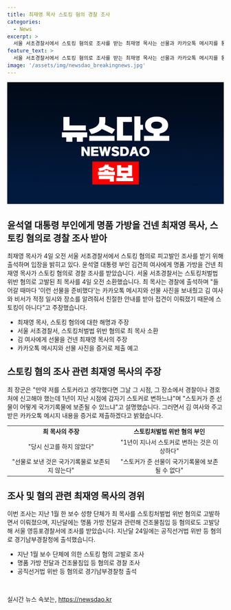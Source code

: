 ```yaml
---
title: 최재영 목사 스토킹 혐의 경찰 조사
categories:
  - News
excerpt: >
  서울 서초경찰서에서 스토킹 혐의로 조사를 받는 최재영 목사는 선물과 카카오톡 메시지를 통해 스토킹이 아니라고 주장하며, 김건희 여사와의 접촉을 스토킹으로 간주하지 말라고 호소했다. 최 목사는 추가로 특별한 관리를 받고 있던 공직선거법 위반 등의 혐의로도 경찰 조사를 받았다고 전해졌다.
feature_text: >
  서울 서초경찰서에서 스토킹 혐의로 조사를 받는 최재영 목사는 선물과 카카오톡 메시지를 통해 스토킹이 아니라고 주장하며, 김건희 여사와의 접촉을 스토킹으로 간주하지 말라고 호소했다. 최 목사는 추가로 특별한 관리를 받고 있던 공직선거법 위반 등의 혐의로도 경찰 조사를 받았다고 전해졌다.
image: '/assets/img/newsdao_breakingnews.jpg'
---
```


<p><img src="/assets/img/newsdao_breakingnews.jpg" alt="bookingtag 속보" /></p>

<h2 data-ke-size="size26">윤석열 대통령 부인에게 명품 가방을 건넨 최재영 목사, 스토킹 혐의로 경찰 조사 받아</h2>

<p data-ke-size="size16">최재영 목사가 4일 오전 서울 서초경찰서에서 스토킹 혐의로 피고발인 조사를 받기 위해 출석하며 입장을 밝히고 있다. 윤석열 대통령 부인 김건희 여사에게 명품 가방을 건넨 최재영 목사가 스토킹 혐의로 경찰 조사를 받았습니다. 서울 서초경찰서는 스토킹처벌법 위반 혐의로 고발된 최 목사를 4일 오전 소환했습니다. 최 목사는 경찰에 출석하며 "들어갈 때마다 '이런 선물을 준비했다'는 카카오톡 메시지와 선물 사진을 보내줬고 김 여사와 비서가 적정 일시와 장소를 알려줘서 친절한 안내를 받아 접견이 이뤄졌기 때문에 스토킹이 아니다"고 주장했습니다.</p>

<ul>
<li>최재영 목사, 스토킹 혐의에 대한 해명과 주장</li>
<li>서울 서초경찰서, 스토킹처벌법 위반 혐의로 최 목사 소환</li>
<li>김 여사에게 선물을 건넨 최재영 목사의 주장</li>
<li>카카오톡 메시지와 선물 사진을 증거로 제출 예고</li>
</ul>

<h2 data-ke-size="size26">스토킹 혐의 조사 관련 최재영 목사의 주장</h2>

<p data-ke-size="size16">최 장군은 "만약 저를 스토커라고 생각했다면 그날 그 시점, 그 장소에서 경찰이나 경호처에 신고해야 했는데 1년이 지난 시점에 갑자기 스토커로 변하느냐"며 "스토커가 준 선물이 어떻게 국가기록물에 보존될 수 있느냐"고 설명했습니다. 그러면서 김 여사와 주고받은 카카오톡 메시지 내용을 증거로 제출하겠다고 밝혔습니다. </p>

<table>
<tr>
<td style="text-align: center; height: 17px;"><b>최 목사의 주장</b></td>
<td style="text-align: center; height: 17px;"><b>스토킹처벌법 위반 혐의 부인</b></td>
</tr>
<tr>
<td style="text-align: center; height: 17px;">"당시 신고를 하지 않았다"</td>
<td style="text-align: center; height: 17px;">"1년이 지나서 스토커로 변하는 것은 이상하다"</td>
</tr>
<tr>
<td style="text-align: center; height: 17px;">"선물로 보낸 것은 국가기록물로 보존되지 않는다"</td>
<td style="text-align: center; height: 17px;">"스토커가 준 선물이 국가기록물에 보존될 수 없다"</td>
</tr>
</table>

<h2 data-ke-size="size26">조사 및 혐의 관련 최재영 목사의 경위</h2>

<p data-ke-size="size16">이번 조사는 지난 1월 한 보수 성향 단체가 최 목사를 스토킹처벌법 위반 혐의로 고발하면서 이뤄졌으며, 지난달에는 명품 가방 전달과 관련해 건조물침입 등 혐의로도 고발당해 서울 영등포경찰서에 조사를 받았습니다. 지난달 24일에는 공직선거법 위반 등 혐의로 경기남부경찰청에 출석했습니다.</p>

<ul>
<li>지난 1월 보수 단체에 의한 스토킹 혐의 고발로 조사</li>
<li>명품 가방 전달과 건조물침입 등 혐의로 경찰 조사</li>
<li>공직선거법 위반 등 혐의로 경기남부경찰청 출석</li>
</ul>

<p data-ke-size="size16">&nbsp;</p>
실시간 뉴스 속보는, <a href="https://newsdao.kr" rel="dofollow">https://newsdao.kr</a>


